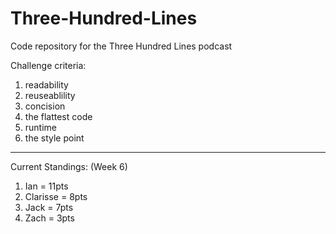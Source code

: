 # Three-Hundred-Lines
Code repository for the Three Hundred Lines podcast

Challenge criteria:
1. readability
2. reuseablility
3. concision
4. the flattest code
5. runtime
6. the style point

______________________________

Current Standings: (Week 6)

1. Ian = 11pts
2. Clarisse = 8pts
3. Jack = 7pts
4. Zach = 3pts 
